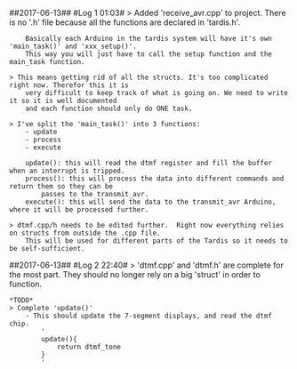 ##2017-06-13##
#Log 1 01:03#
    > Added 'receive_avr.cpp' to project. There is no '.h' file because all the functions are declared
        in 'tardis.h'. 

        Basically each Arduino in the tardis system will have it's own 'main_task()' and 'xxx_setup()'.
        This way you will just have to call the setup function and the main_task function.

    > This means getting rid of all the structs. It's too complicated right now. Therefor this it is
        very difficult to keep track of what is going on. We need to write it so it is well documented
        and each function should only do ONE task.

    > I've split the 'main_task()' into 3 functions:
        - update
        - process
        - execute

        update(): this will read the dtmf register and fill the buffer when an interrupt is tripped.
        process(): this will process the data into different commands and return them so they can be
            passes to the transmit_avr. 
        execute(): this will send the data to the transmit_avr Arduino, where it will be processed further.

    > dtmf.cpp/h needs to be edited further.  Right now everything relies on structs from outside the .cpp file.
        This will be used for different parts of the Tardis so it needs to be self-sufficient. 

##2017-06-13##
#Log 2 22:40#
    > 'dtmf.cpp' and 'dtmf.h' are complete for the most part. They should no longer rely on a big 'struct' 
        in order to function.

    *TODO*
    > Complete 'update()'
        - This should update the 7-segment displays, and read the dtmf chip.
            '
            update(){
                return dtmf_tone
            }
            '
